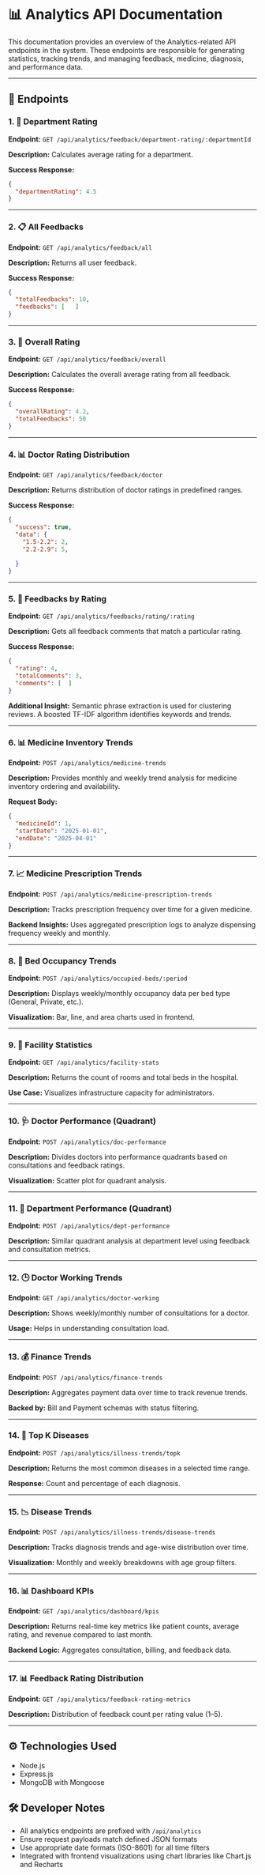 # 📊 Analytics API Documentation

This documentation provides an overview of the Analytics-related API endpoints in the system. These endpoints are responsible for generating statistics, tracking trends, and managing feedback, medicine, diagnosis, and performance data.

---

## 📁 Endpoints

### 1. 🔢 Department Rating
**Endpoint:** `GET /api/analytics/feedback/department-rating/:departmentId`

**Description:** Calculates average rating for a department.

**Success Response:**
```json
{
  "departmentRating": 4.5
}
```

---

### 2. 📋 All Feedbacks
**Endpoint:** `GET /api/analytics/feedback/all`

**Description:** Returns all user feedback.

**Success Response:**
```json
{
  "totalFeedbacks": 10,
  "feedbacks": [   ]
}
```

---

### 3. 🌟 Overall Rating
**Endpoint:** `GET /api/analytics/feedback/overall`

**Description:** Calculates the overall average rating from all feedback.

**Success Response:**
```json
{
  "overallRating": 4.2,
  "totalFeedbacks": 50
}
```

---

### 4. 📊 Doctor Rating Distribution
**Endpoint:** `GET /api/analytics/feedback/doctor`

**Description:** Returns distribution of doctor ratings in predefined ranges.

**Success Response:**
```json
{
  "success": true,
  "data": {
    "1.5-2.2": 2,
    "2.2-2.9": 5,
    
  }
}
```

---

### 5. 🗽 Feedbacks by Rating
**Endpoint:** `GET /api/analytics/feedbacks/rating/:rating`

**Description:** Gets all feedback comments that match a particular rating.

**Success Response:**
```json
{
  "rating": 4,
  "totalComments": 3,
  "comments": [  ]
}
```

**Additional Insight:** Semantic phrase extraction is used for clustering reviews. A boosted TF-IDF algorithm identifies keywords and trends.

---

### 6. 📊 Medicine Inventory Trends
**Endpoint:** `POST /api/analytics/medicine-trends`

**Description:** Provides monthly and weekly trend analysis for medicine inventory ordering and availability.

**Request Body:**
```json
{
  "medicineId": 1,
  "startDate": "2025-01-01",
  "endDate": "2025-04-01"
}
```

---

### 7. 📈 Medicine Prescription Trends
**Endpoint:** `POST /api/analytics/medicine-prescription-trends`

**Description:** Tracks prescription frequency over time for a given medicine.

**Backend Insights:** Uses aggregated prescription logs to analyze dispensing frequency weekly and monthly.

---

### 8. 🫏️ Bed Occupancy Trends
**Endpoint:** `POST /api/analytics/occupied-beds/:period`

**Description:** Displays weekly/monthly occupancy data per bed type (General, Private, etc.).

**Visualization:** Bar, line, and area charts used in frontend.

---

### 9. 🏥 Facility Statistics
**Endpoint:** `GET /api/analytics/facility-stats`

**Description:** Returns the count of rooms and total beds in the hospital.

**Use Case:** Visualizes infrastructure capacity for administrators.

---

### 10. 🩺 Doctor Performance (Quadrant)
**Endpoint:** `POST /api/analytics/doc-performance`

**Description:** Divides doctors into performance quadrants based on consultations and feedback ratings.

**Visualization:** Scatter plot for quadrant analysis.

---

### 11. 🏥 Department Performance (Quadrant)
**Endpoint:** `POST /api/analytics/dept-performance`

**Description:** Similar quadrant analysis at department level using feedback and consultation metrics.

---

### 12. 🕒 Doctor Working Trends
**Endpoint:** `GET /api/analytics/doctor-working`

**Description:** Shows weekly/monthly number of consultations for a doctor.

**Usage:** Helps in understanding consultation load.

---

### 13. 💰 Finance Trends
**Endpoint:** `POST /api/analytics/finance-trends`

**Description:** Aggregates payment data over time to track revenue trends.

**Backed by:** Bill and Payment schemas with status filtering.

---

### 14. 🦠 Top K Diseases
**Endpoint:** `POST /api/analytics/illness-trends/topk`

**Description:** Returns the most common diseases in a selected time range.

**Response:** Count and percentage of each diagnosis.

---

### 15. 📉 Disease Trends
**Endpoint:** `POST /api/analytics/illness-trends/disease-trends`

**Description:** Tracks diagnosis trends and age-wise distribution over time.

**Visualization:** Monthly and weekly breakdowns with age group filters.

---

### 16. 📊 Dashboard KPIs
**Endpoint:** `GET /api/analytics/dashboard/kpis`

**Description:** Returns real-time key metrics like patient counts, average rating, and revenue compared to last month.

**Backend Logic:** Aggregates consultation, billing, and feedback data.

---

### 17. 📊 Feedback Rating Distribution
**Endpoint:** `GET /api/analytics/feedback-rating-metrics`

**Description:** Distribution of feedback count per rating value (1–5).

---

## ⚙️ Technologies Used
- Node.js
- Express.js
- MongoDB with Mongoose

## 🛠️ Developer Notes
- All analytics endpoints are prefixed with `/api/analytics`
- Ensure request payloads match defined JSON formats
- Use appropriate date formats (ISO-8601) for all time filters
- Integrated with frontend visualizations using chart libraries like Chart.js and Recharts

